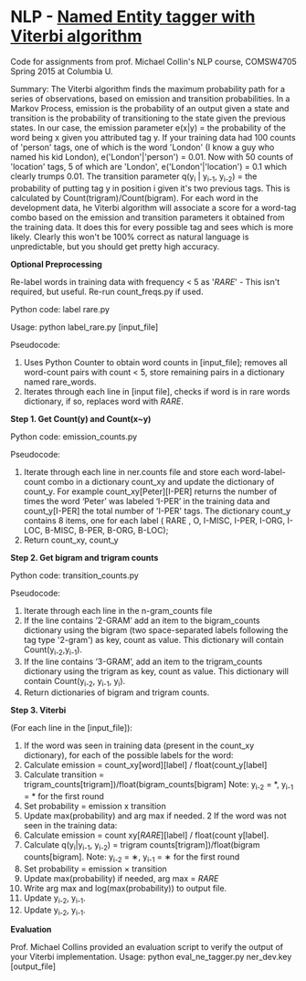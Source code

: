 # NLP - [Named Entity tagger with Viterbi algorithm](http://julianalouback.com/tech/2016/01/10/nlp-viterbi-named-entity-tagger/)

Code for assignments from prof. Michael Collin's NLP course, COMSW4705 Spring 2015 at Columbia U.

Summary: The Viterbi algorithm finds the maximum probability path for a series of observations, based on emission and transition probabilities. In a Markov Process, emission is the probability of an output given a state and transition is the probability of transitioning to the state given the previous states. In our case, the emission parameter e(x|y) = the probability of the word being x given you attributed tag y. If your training data had 100 counts of 'person' tags, one of which is the word 'London' (I know a guy who named his kid London), e('London'|'person') = 0.01. Now with 50 counts of 'location' tags, 5 of which are 'London', e('London'|'location') = 0.1 which clearly trumps 0.01. The transition parameter q(y<sub>i</sub> | y<sub>i-1</sub>, y<sub>i-2</sub>) = the probability of putting tag y in position i given it's two previous tags. This is calculated by Count(trigram)/Count(bigram). For each word in the development data, he Viterbi algorithm will associate a score for a word-tag combo based on the emission and transition parameters it obtained from the training data. It does this for every possible tag and sees which is more likely. Clearly this won't be 100% correct as natural language is unpredictable, but you should get pretty high accuracy.

**Optional Preprocessing**

Re-label words in training data with frequency < 5 as '_RARE_' - This isn't required, but useful. Re-run count_freqs.py if used.

Python code: label rare.py

Usage: python label_rare.py [input_file]

Pseudocode:

1. Uses Python Counter to obtain word counts in [input_file]; removes all word-count pairs with count < 5, store remaining pairs in a dictionary named rare_words.
2. Iterates through each line in [input file], checks if word is in rare words dictionary, if so, replaces word with _RARE_.


**Step 1. Get Count(y) and Count(x~y)**

Python code: emission_counts.py

Pseudocode:

1. Iterate through each line in ner.counts file and store each word-label-count combo in a dictionary count_xy and update the dictionary of count_y. For example count_xy[Peter][I-PER] returns the number of times the word ‘Peter’ was labeled ‘I-PER’ in the training data and count_y[I-PER] the total number of 'I-PER' tags. The dictionary count_y contains 8 items, one for each label ( RARE , O, I-MISC, I-PER, I-ORG, I-LOC, B-MISC, B-PER, B-ORG, B-LOC);
2. Return count_xy, count_y

**Step 2. Get bigram and trigram counts**

Python code: transition_counts.py

Pseudocode:

1. Iterate through each line in the n-gram_counts file
  1. If the line contains ’2-GRAM’ add an item to the bigram_counts dictionary using the bigram (two space-separated labels following the tag type '2-gram') as key, count as value. This dictionary will contain Count(y<sub>i-2</sub>,y<sub>i-1</sub>).
  2. If the line contains ’3-GRAM’, add an item to the trigram_counts dictionary using the trigram as key, count as value. This dictionary will contain Count(y<sub>i-2</sub>, y<sub>i-1</sub>, y<sub>i</sub>).
2. Return dictionaries of bigram and trigram counts.

**Step 3. Viterbi**

(For each line in the [input_file]):

1. If the word was seen in training data (present in the count_xy dictionary), for each of the possible labels for the word:
  1. Calculate emission = count_xy[word][label] / float(count_y[label]
  2. Calculate transition = trigram_counts[trigram])/float(bigram_counts[bigram] Note: y<sub>i-2</sub> = *, y<sub>i-1</sub> = * for the first round
  3. Set probability = emission x transition
  4. Update max(probability) and arg max if needed.
2 If the word was not seen in the training data:
  1. Calculate emission = count xy[_RARE_][label] / float(count y[label].
  2. Calculate q(y<sub>i</sub>|y<sub>i-1</sub>, y<sub>i-2</sub>) = trigram counts[trigram])/float(bigram counts[bigram]. Note: y<sub>i-2</sub> = ∗, y<sub>i-1</sub> = ∗ for the first round
  3. Set probability = emission × transition
  4. Update max(probability) if needed, arg max = _RARE_
3. Write arg max and log(max(probability)) to output file.
4. Update y<sub>i-2</sub>, y<sub>i-1</sub>.
4. Update y<sub>i-2</sub>, y<sub>i-1</sub>.

**Evaluation**

Prof. Michael Collins provided an evaluation script to verify the output of your Viterbi implementation.
Usage: python eval_ne_tagger.py ner_dev.key [output_file]
